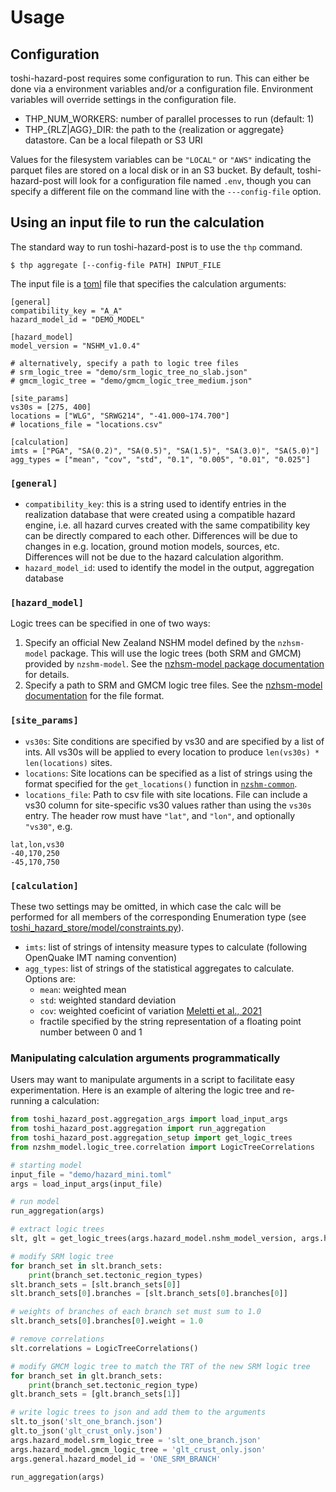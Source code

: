 # Usage

## Configuration

toshi-hazard-post requires some configuration to run. This can either be done via a environment variables and/or a configuration file. Environment variables will override settings in the configuration file.

- THP_NUM_WORKERS: number of parallel processes to run (default: 1)
- THP_{RLZ|AGG}_DIR: the path to the {realization or aggregate} datastore. Can be a local filepath or S3 URI

Values for the filesystem variables can be `"LOCAL"` or `"AWS"` indicating the parquet files are stored on a local disk or in an S3 bucket. By default, toshi-hazard-post will look for a configuration file named `.env`, though you can specify a different file on the command line with the `---config-file` option.

## Using an input file to run the calculation

The standard way to run toshi-hazard-post is to use the `thp` command.

```console
$ thp aggregate [--config-file PATH] INPUT_FILE
```

The input file is a [toml](https://toml.io/en/) file that specifies the calculation arguments:

```
[general]
compatibility_key = "A_A"
hazard_model_id = "DEMO_MODEL"

[hazard_model]
model_version = "NSHM_v1.0.4"

# alternatively, specify a path to logic tree files
# srm_logic_tree = "demo/srm_logic_tree_no_slab.json"
# gmcm_logic_tree = "demo/gmcm_logic_tree_medium.json"

[site_params]
vs30s = [275, 400]
locations = ["WLG", "SRWG214", "-41.000~174.700"]
# locations_file = "locations.csv"

[calculation]
imts = ["PGA", "SA(0.2)", "SA(0.5)", "SA(1.5)", "SA(3.0)", "SA(5.0)"]
agg_types = ["mean", "cov", "std", "0.1", "0.005", "0.01", "0.025"]
```

### `[general]`
- `compatibility_key`: this is a string used to identify entries in the realization database that were created using a compatible hazard engine, i.e. all hazard curves created with the same compatibility key can be directly compared to each other. Differences will be due to changes in e.g. location, ground motion models, sources, etc. Differences will not be due to the hazard calculation algorithm. 
- `hazard_model_id`: used to identify the model in the output, aggregation database

### `[hazard_model]`
Logic trees can be specified in one of two ways:

1. Specify an official New Zealand NSHM model defined by the `nzhsm-model` package. This will use the logic trees (both SRM and GMCM) provided by `nzshm-model`. See the [nzhsm-model package documentation](https://gns-science.github.io/nzshm-model/usage/) for details.
2. Specify a path to SRM and GMCM logic tree files. See the [nzhsm-model documentation](https://gns-science.github.io/nzshm-model/file-format/) for the file format.

### `[site_params]`
- `vs30s`: Site conditions are specified by vs30 and are specified by a list of ints. All vs30s will be applied to every location to produce `len(vs30s) * len(locations)` sites.
- `locations`: Site locations can be specified as a list of strings using the format specified for the `get_locations()` function in [`nzshm-common`](https://gns-science.github.io/nzshm-common-py).
- `locations_file`: Path to csv file with site locations. File can include a vs30 column for site-specific vs30 values rather than using the `vs30s` entry. The header row must have `"lat"`, and `"lon"`, and optionally `"vs30"`, e.g.
```
lat,lon,vs30
-40,170,250
-45,170,750
```

### `[calculation]`
These two settings may be omitted, in which case the calc will be performed for all members of the corresponding Enumeration type (see [toshi_hazard_store/model/constraints.py](https://github.com/GNS-Science/toshi-hazard-store/blob/edc80e444168ae7499d0d1c6636edbc91344ef84/toshi_hazard_store/model/constraints.py)).

- `imts`: list of strings of intensity measure types to calculate (following OpenQuake IMT naming convention)
- `agg_types`: list of strings of the statistical aggregates to calculate. Options are:
    - `mean`: weighted mean
    - `std`: weighted standard deviation
    - `cov`: weighted coeficint of variation [Meletti et al., 2021](https://doi.org/10.4401/ag-8579)
    - fractile specified by the string representation of a floating point number between 0 and 1

### Manipulating calculation arguments programmatically

Users may want to manipulate arguments in a script to facilitate easy experimentation. Here is an example of altering the logic tree and re-running a calculation:
```py
from toshi_hazard_post.aggregation_args import load_input_args
from toshi_hazard_post.aggregation import run_aggregation
from toshi_hazard_post.aggregation_setup import get_logic_trees
from nzshm_model.logic_tree.correlation import LogicTreeCorrelations

# starting model
input_file = "demo/hazard_mini.toml"
args = load_input_args(input_file)

# run model
run_aggregation(args)

# extract logic trees
slt, glt = get_logic_trees(args.hazard_model.nshm_model_version, args.hazard_model.srm_logic_tree, args.hazard_model.gmcm_logic_tree)

# modify SRM logic tree
for branch_set in slt.branch_sets:
    print(branch_set.tectonic_region_types)
slt.branch_sets = [slt.branch_sets[0]]
slt.branch_sets[0].branches = [slt.branch_sets[0].branches[0]]

# weights of branches of each branch set must sum to 1.0
slt.branch_sets[0].branches[0].weight = 1.0

# remove correlations
slt.correlations = LogicTreeCorrelations()

# modify GMCM logic tree to match the TRT of the new SRM logic tree
for branch_set in glt.branch_sets:
    print(branch_set.tectonic_region_type)
glt.branch_sets = [glt.branch_sets[1]]

# write logic trees to json and add them to the arguments
slt.to_json('slt_one_branch.json')
glt.to_json('glt_crust_only.json')
args.hazard_model.srm_logic_tree = 'slt_one_branch.json'
args.hazard_model.gmcm_logic_tree = 'glt_crust_only.json'
args.general.hazard_model_id = 'ONE_SRM_BRANCH'

run_aggregation(args)
```
